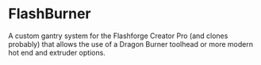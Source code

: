 # FlashBurner
A custom gantry system for the  Flashforge Creator Pro (and clones probably) that allows the use of a Dragon Burner toolhead or more modern hot end and extruder options.
